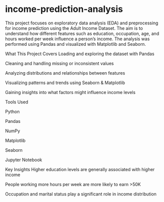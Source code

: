 # income-prediction-analysis
This project focuses on exploratory data analysis (EDA) and preprocessing for income prediction using the Adult Income Dataset. The aim is to understand how different features such as education, occupation, age, and hours worked per week influence a person’s income. The analysis was performed using Pandas and visualized with Matplotlib and Seaborn.

 What This Project Covers
Loading and exploring the dataset with Pandas

Cleaning and handling missing or inconsistent values

Analyzing distributions and relationships between features

Visualizing patterns and trends using Seaborn & Matplotlib

Gaining insights into what factors might influence income levels

 Tools Used

Python

Pandas

NumPy

Matplotlib

Seaborn

Jupyter Notebook

 Key Insights
Higher education levels are generally associated with higher income

People working more hours per week are more likely to earn >50K

Occupation and marital status play a significant role in income distribution

